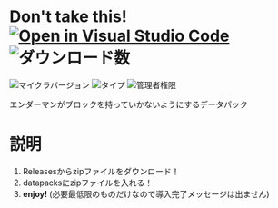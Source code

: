 # Don't take this! [![Open in Visual Studio Code](https://open.vscode.dev/badges/open-in-vscode.svg)](https://open.vscode.dev/tunakaniri/dont-take-this) ![ダウンロード数](https://img.shields.io/github/downloads/tunakaniri/dont-take-this/total)
![マイクラバージョン](https://img.shields.io/badge/Minecraft%20Ver-Java%201.13~1.18.1-brightgreen) ![タイプ](https://img.shields.io/badge/Type-datapack-orange) ![管理者権限](https://img.shields.io/badge/Need%20OP-None-lightgrey)

エンダーマンがブロックを持っていかないようにするデータパック

# 説明
1. Releasesからzipファイルをダウンロード！
2. datapacksにzipファイルを入れる！
3. **enjoy!** (必要最低限のものだけなので導入完了メッセージは出ません)
